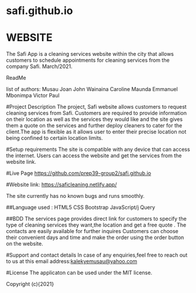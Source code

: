 # safi.github.io
# WEBSITE

The Safi App  is a cleaning services website within the city that allows customers to schedule appointments for cleaning services from the company Safi. March/2021.

ReadMe

list of authors:
Musau Joan 
John Wainaina
Caroline Maunda
Emmanuel Mbonimpa
Victor Paul


#Project Description
The project, Safi website allows customers to request cleaning services from Safi. Customers are required to provide information on their location as well as the services they would like and the site gives them a quote on the services and further deploy cleaners to cater for the client.The app is flexible as it allows user to enter their precise location not being confined to certain location limits.

#Setup requirements
The site is compatible with any device that can access the internet. Users can access the website and get the services from the website link.

#Live Page
https://github.com/prep39-group2/safi.github.io

#Website link:
https://saficleaning.netlify.app/

The site currently has no known bugs and runs smoothly.

##Language used :
HTML5 
CSS 
Bootstrap
JavaScript/j Query

##BDD
The services page provides direct link for customers to specify the type of cleaning services they want,the location and get a free quote .
The contacts are easily available for further inquires 
Customers can choose their convenient  days and time  and make the order using the order button on the website.

#Support and contact details
In case of any enquiries,feel free to reach out to us at this email address:kalekyemusau@yahoo.com

#License
The applicaton can be used under the MIT license.

Copyright (c){2021}


